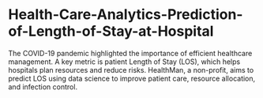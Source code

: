 # Health-Care-Analytics-Prediction-of-Length-of-Stay-at-Hospital
The COVID-19 pandemic highlighted the importance of efficient healthcare management. A key metric is patient Length of Stay (LOS), which helps hospitals plan resources and reduce risks. HealthMan, a non-profit, aims to predict LOS using data science to improve patient care, resource allocation, and infection control.
